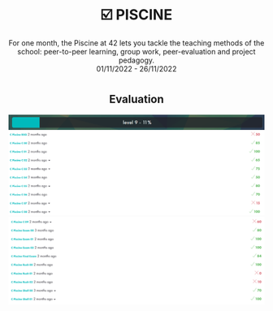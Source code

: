 # <h1 align="center"> :ballot_box_with_check: PISCINE</h1>
<p align="center">
For one month, the Piscine at 42 lets you tackle the teaching methods of the school: peer-to-peer learning, group work, peer-evaluation and project pedagogy.<br>
01/11/2022 - 26/11/2022
</p>

# <h2 align="center"> Evaluation </h2>
<p align="center">
<a><img src="Resources/level.png" alt="level" class="centerImage"/></a><br />
<a><img src="Resources/piscine01.png" alt="evaluation" class="centerImage"/></a><br />
  <a><img src="Resources/piscine02.png" alt="evaluation" class="centerImage"/></a><br />
</p>
